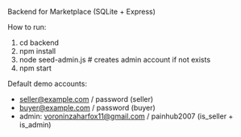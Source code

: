 Backend for Marketplace (SQLite + Express)

How to run:
1. cd backend
2. npm install
3. node seed-admin.js   # creates admin account if not exists
4. npm start

Default demo accounts:
- seller@example.com / password (seller)
- buyer@example.com / password (buyer)
- admin: voroninzaharfox11@gmail.com / painhub2007 (is_seller + is_admin)

